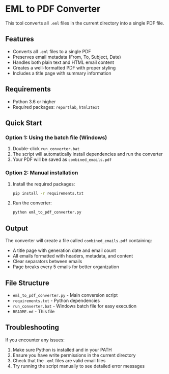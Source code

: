 # EML to PDF Converter

This tool converts all `.eml` files in the current directory into a single PDF file.

## Features

- Converts all `.eml` files to a single PDF
- Preserves email metadata (From, To, Subject, Date)
- Handles both plain text and HTML email content
- Creates a well-formatted PDF with proper styling
- Includes a title page with summary information

## Requirements

- Python 3.6 or higher
- Required packages: `reportlab`, `html2text`

## Quick Start

### Option 1: Using the batch file (Windows)
1. Double-click `run_converter.bat`
2. The script will automatically install dependencies and run the converter
3. Your PDF will be saved as `combined_emails.pdf`

### Option 2: Manual installation
1. Install the required packages:
   ```bash
   pip install -r requirements.txt
   ```

2. Run the converter:
   ```bash
   python eml_to_pdf_converter.py
   ```

## Output

The converter will create a file called `combined_emails.pdf` containing:
- A title page with generation date and email count
- All emails formatted with headers, metadata, and content
- Clear separators between emails
- Page breaks every 5 emails for better organization

## File Structure

- `eml_to_pdf_converter.py` - Main conversion script
- `requirements.txt` - Python dependencies
- `run_converter.bat` - Windows batch file for easy execution
- `README.md` - This file

## Troubleshooting

If you encounter any issues:
1. Make sure Python is installed and in your PATH
2. Ensure you have write permissions in the current directory
3. Check that the `.eml` files are valid email files
4. Try running the script manually to see detailed error messages
